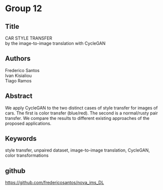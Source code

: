 # Group 12
## Title
CAR STYLE TRANSFER  
by the image-to-image translation with CycleGAN
## Authors
Frederico Santos  
Ivan Kisialiou  
Tiago Ramos  
## Abstract
We apply CycleGAN to the two distinct cases of style transfer for images of cars. The first is color transfer (blue/red). The second is a normal/rusty pair transfer. We compare the results to different existing approaches of the proposed applications.  
## Keywords
style transfer, unpaired dataset, image-to-image translation, CycleGAN, color transformations  
## github
https://github.com/fredericosantos/nova_ims_DL
